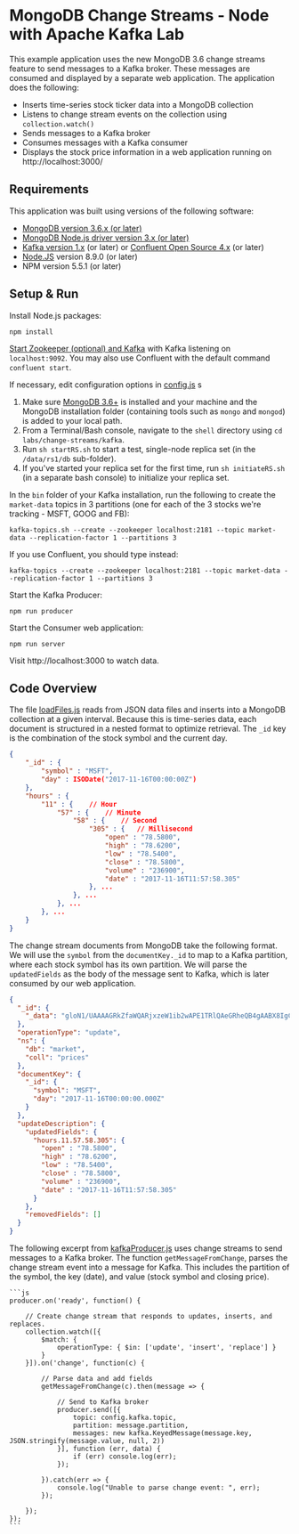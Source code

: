 # MongoDB Change Streams - Node with Apache Kafka Lab

This example application uses the new MongoDB 3.6 change streams feature to send messages to a Kafka broker. These messages are consumed and displayed by a separate web application. The application does the following:

- Inserts time-series stock ticker data into a MongoDB collection
- Listens to change stream events on the collection using `collection.watch()`
- Sends messages to a Kafka broker
- Consumes messages with a Kafka consumer
- Displays the stock price information in a web application running on http://localhost:3000/

## Requirements

This application was built using versions of the following software:

- [MongoDB version 3.6.x (or later)](https://www.mongodb.com/download-center#production)
- [MongoDB Node.js driver version 3.x (or later)](https://www.npmjs.com/package/mongodb)
- [Kafka version 1.x](https://kafka.apache.org/downloads) (or later) or [Confluent Open Source 4.x](https://www.confluent.io/download/) (or later)
- [Node.JS](https://nodejs.org) version 8.9.0 (or later)
- NPM version 5.5.1 (or later)

## Setup & Run

Install Node.js packages:

```npm install```

[Start Zookeeper (optional) and Kafka](https://kafka.apache.org/quickstart) with Kafka listening on `localhost:9092`. You may also use Confluent with the default command `confluent start`.

If necessary, edit configuration options in [config.js](config.js) s

1. Make sure [MongoDB 3.6+](https://www.mongodb.com/download-center#production) is installed and your machine and the MongoDB installation folder (containing tools such as `mongo` and `mongod`) is added to your local path.
1. From a Terminal/Bash console, navigate to the `shell` directory using `cd labs/change-streams/kafka`.
1. Run `sh startRS.sh` to start a test, single-node replica set (in the `/data/rs1/db` sub-folder).
1. If you've started your replica set for the first time, run `sh initiateRS.sh` (in a separate bash console) to initialize your replica set.

In the `bin` folder of your Kafka installation, run the following to create the `market-data` topics in 3 partitions (one for each of the 3 stocks we're tracking - MSFT, GOOG and FB):

    kafka-topics.sh --create --zookeeper localhost:2181 --topic market-data --replication-factor 1 --partitions 3

If you use Confluent, you should type instead:

    kafka-topics --create --zookeeper localhost:2181 --topic market-data --replication-factor 1 --partitions 3


Start the Kafka Producer:

```npm run producer```

Start the Consumer web application:

```npm run server```

Visit http://localhost:3000 to watch data.

## Code Overview

The file [loadFiles.js](loadFiles.js) reads from JSON data files and inserts into a MongoDB collection at a given interval. Because this is time-series data, each document is structured in a nested format to optimize retrieval. The `_id` key is the combination of the stock symbol and the current day.

```json
{
    "_id" : {
        "symbol" : "MSFT",
        "day" : ISODate("2017-11-16T00:00:00Z")
    },
    "hours" : {
        "11" : {    // Hour
            "57" : {    // Minute
                "58" : {    // Second
                    "305" : {   // Millisecond
                        "open" : "78.5800",
                        "high" : "78.6200",
                        "low" : "78.5400",
                        "close" : "78.5800",
                        "volume" : "236900",
                        "date" : "2017-11-16T11:57:58.305"
                    }, ...
                }, ...
            }, ...
        }, ...
    }
}

```

The change stream documents from MongoDB take the following format. We will use the `symbol` from the `documentKey._id` to map to a Kafka partition, where each stock symbol has its own partition. We will parse the `updatedFields` as the body of the message sent to Kafka, which is later consumed by our web application.

```json
{
  "_id": {
    "_data": "gloN1/UAAAAGRkZfaWQARjxzeW1ib2wAPE1TRlQAeGRheQB4gAABX8IgCAAAAFoQBOHWRLjzyEvutTsXq0MfFjsE"
  },
  "operationType": "update",
  "ns": {
    "db": "market",
    "coll": "prices"
  },
  "documentKey": {
    "_id": {
      "symbol": "MSFT",
      "day": "2017-11-16T00:00:00.000Z"
    }
  },
  "updateDescription": {
    "updatedFields": {
      "hours.11.57.58.305": {
        "open" : "78.5800",
        "high" : "78.6200",
        "low" : "78.5400",
        "close" : "78.5800",
        "volume" : "236900",
        "date" : "2017-11-16T11:57:58.305"
      }
    },
    "removedFields": []
  }
}
```


The following excerpt from [kafkaProducer.js](kafkaProducer.js) uses change streams to send messages to a Kafka broker. The function `getMessageFromChange`, parses the change stream event into a message for Kafka. This includes the partition of the symbol, the key (date), and value (stock symbol and closing price).

    ```js
    producer.on('ready', function() {

        // Create change stream that responds to updates, inserts, and replaces.
        collection.watch([{
            $match: {
                operationType: { $in: ['update', 'insert', 'replace'] }
            }
        }]).on('change', function(c) {

            // Parse data and add fields
            getMessageFromChange(c).then(message => {

                // Send to Kafka broker
                producer.send([{
                    topic: config.kafka.topic,
                    partition: message.partition,
                    messages: new kafka.KeyedMessage(message.key, JSON.stringify(message.value, null, 2))
                }], function (err, data) {
                    if (err) console.log(err);
                });

            }).catch(err => {
                console.log("Unable to parse change event: ", err);
            });

        });
    });
    ```
